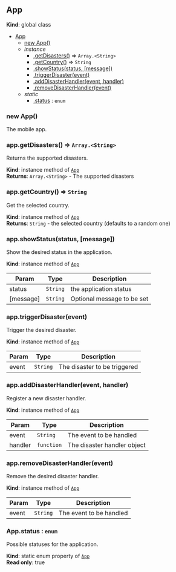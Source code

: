 <a name="App"></a>

## App
**Kind**: global class  

* [App](#App)
    * [new App()](#new_App_new)
    * _instance_
        * [.getDisasters()](#App+getDisasters) ⇒ <code>Array.&lt;String&gt;</code>
        * [.getCountry()](#App+getCountry) ⇒ <code>String</code>
        * [.showStatus(status, [message])](#App+showStatus)
        * [.triggerDisaster(event)](#App+triggerDisaster)
        * [.addDisasterHandler(event, handler)](#App+addDisasterHandler)
        * [.removeDisasterHandler(event)](#App+removeDisasterHandler)
    * _static_
        * [.status](#App.status) : <code>enum</code>

<a name="new_App_new"></a>

### new App()
The mobile app.

<a name="App+getDisasters"></a>

### app.getDisasters() ⇒ <code>Array.&lt;String&gt;</code>
Returns the supported disasters.

**Kind**: instance method of <code>[App](#App)</code>  
**Returns**: <code>Array.&lt;String&gt;</code> - The supported disasters  
<a name="App+getCountry"></a>

### app.getCountry() ⇒ <code>String</code>
Get the selected country.

**Kind**: instance method of <code>[App](#App)</code>  
**Returns**: <code>String</code> - the selected country (defaults to a random one)  
<a name="App+showStatus"></a>

### app.showStatus(status, [message])
Show the desired status in the application.

**Kind**: instance method of <code>[App](#App)</code>  

| Param | Type | Description |
| --- | --- | --- |
| status | <code>String</code> | the application status |
| [message] | <code>String</code> | Optional message to be set |

<a name="App+triggerDisaster"></a>

### app.triggerDisaster(event)
Trigger the desired disaster.

**Kind**: instance method of <code>[App](#App)</code>  

| Param | Type | Description |
| --- | --- | --- |
| event | <code>String</code> | The disaster to be triggered |

<a name="App+addDisasterHandler"></a>

### app.addDisasterHandler(event, handler)
Register a new disaster handler.

**Kind**: instance method of <code>[App](#App)</code>  

| Param | Type | Description |
| --- | --- | --- |
| event | <code>String</code> | The event to be handled |
| handler | <code>function</code> | The disaster handler object |

<a name="App+removeDisasterHandler"></a>

### app.removeDisasterHandler(event)
Remove the desired disaster handler.

**Kind**: instance method of <code>[App](#App)</code>  

| Param | Type | Description |
| --- | --- | --- |
| event | <code>String</code> | The event to be handled |

<a name="App.status"></a>

### App.status : <code>enum</code>
Possible statuses for the application.

**Kind**: static enum property of <code>[App](#App)</code>  
**Read only**: true  
